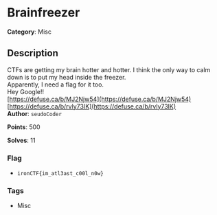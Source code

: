 # Brainfreezer

**Category**: Misc

## Description

CTFs are getting my brain hotter and hotter. I think the only way to calm down is to put my head inside the freezer.  
Apparently, I need a flag for it too.  
Hey Google!!  
[https://defuse.ca/b/MJ2Njw54](https://defuse.ca/b/MJ2Njw54)  
[https://defuse.ca/b/rvly73IK](https://defuse.ca/b/rvly73IK)  
**Author**: `seudoCoder`

**Points**: 500

**Solves**: 11

### Flag

- `ironCTF{im_atl3ast_c00l_n0w}`

### Tags

- Misc

